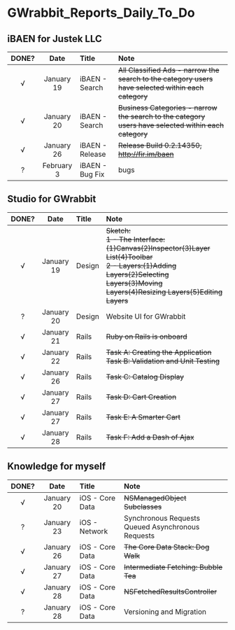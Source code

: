 # GWrabbit_Reports_Daily_To_Do


## iBAEN for Justek LLC
| DONE? |     Date     |      Title     |  Note |
|:-----:|:------------:|:---------------| :-----|
|   √   |January 19    |iBAEN - Search  |~~All Classified Ads - narrow the search to the category users have selected within each category~~|
|   √   |January 20    |iBAEN - Search  |~~Business Categories - narrow the search to the category users have selected within each category~~|
|   √   |January 26    |iBAEN - Release |~~Release Build 0.2.14350, http://fir.im/baen~~|
|   ?   |February 3    |iBAEN - Bug Fix | bugs|

## Studio for GWrabbit
| DONE? |     Date     |      Title     |  Note |
|:-----:|:------------:|:---------------| :-----|
|   √   |January 19    |Design          |~~Sketch:<br/> 1 - The Interface:(1)Canvas(2)Inspector(3)Layer List(4)Toolbar <br/> 2 - Layers:(1)Adding Layers(2)Selecting Layers(3)Moving Layers(4)Resizing Layers(5)Editing Layers~~|
|   ?   |January 20    |Design          |Website UI for GWrabbit|
|   √   |January 21    |Rails           |~~Ruby on Rails is onboard~~|
|   √   |January 22    |Rails           |~~Task A: Creating the Application Task B: Validation and Unit Testing~~|
|   √   |January 26    |Rails           |~~Task C: Catalog Display~~|
|   √   |January 27    |Rails           |~~Task D: Cart Creation~~|
|   √   |January 27    |Rails           |~~Task E: A Smarter Cart~~|
|   √   |January 28    |Rails           |~~Task F: Add a Dash of Ajax~~|

## Knowledge for myself
| DONE? |     Date     |      Title     |  Note |
|:-----:|:------------:|:---------------| :-----|
|   √   |January 20    |iOS - Core Data |~~NSManagedObject Subclasses~~|
|   ?   |January 23    |iOS - Network   |Synchronous Requests<br/> Queued Asynchronous Requests|
|   √   |January 26    |iOS - Core Data |~~The Core Data Stack: Dog Walk~~|
|   √   |January 27    |iOS - Core Data |~~Intermediate Fetching: Bubble Tea~~|
|   √   |January 28    |iOS - Core Data |~~NSFetchedResultsController~~|
|   ?   |January 28    |iOS - Core Data |Versioning and Migration|